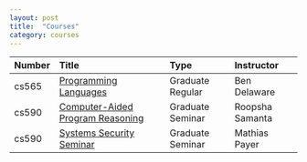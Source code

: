 ```yaml
---
layout: post
title:  "Courses"
category: courses
---
```


| Number |      Title      |  Type  | Instructor |
|:--------|:-------------|:------ |:------------|
| cs565 | [Programming Languages](http://catalog.purdue.edu/preview_course_nopop.php?catoid=4&coid=29962) | Graduate Regular | Ben Delaware    |
| cs590 | [Computer-Aided Program Reasoning](https://www.cs.purdue.edu/homes/roopsha/capr.f16.html)       | Graduate Seminar | Roopsha Samanta |
| cs590 | [Systems Security Seminar](http://nebelwelt.net/teaching/syssem/16Fsyssem.html)                 | Graduate Seminar | Mathias Payer   |
